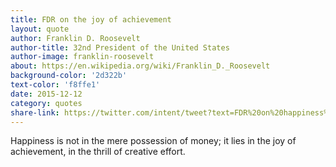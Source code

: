 ```yaml
---
title: FDR on the joy of achievement
layout: quote
author: Franklin D. Roosevelt
author-title: 32nd President of the United States
author-image: franklin-roosevelt
about: https://en.wikipedia.org/wiki/Franklin_D._Roosevelt
background-color: '2d322b'
text-color: 'f8ffe1'
date: 2015-12-12
category: quotes
share-link: https://twitter.com/intent/tweet?text=FDR%20on%20happiness%20pic.twitter.com/P66tyku5VM
---
```


Happiness is not in the mere possession of money; it lies in the joy of achievement, in&nbsp;the&nbsp;thrill of&nbsp;creative&nbsp;effort.